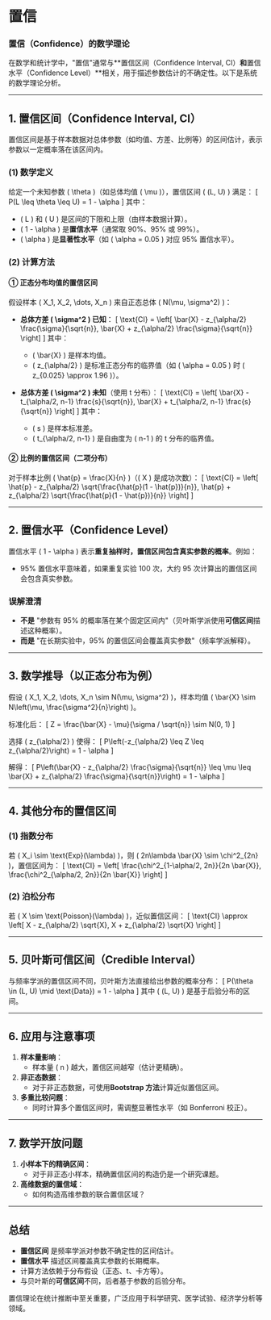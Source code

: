 # 置信

### **置信（Confidence）的数学理论**

在数学和统计学中，"置信"通常与**置信区间（Confidence Interval, CI）**和**置信水平（Confidence Level）**相关，用于描述参数估计的不确定性。以下是系统的数学理论分析。

---

## **1. 置信区间（Confidence Interval, CI）**
置信区间是基于样本数据对总体参数（如均值、方差、比例等）的区间估计，表示参数以一定概率落在该区间内。

### **(1) 数学定义**
给定一个未知参数 \( \theta \)（如总体均值 \( \mu \)），置信区间 \( (L, U) \) 满足：
\[
P(L \leq \theta \leq U) = 1 - \alpha
\]
其中：
- \( L \) 和 \( U \) 是区间的下限和上限（由样本数据计算）。
- \( 1 - \alpha \) 是**置信水平**（通常取 90%、95% 或 99%）。
- \( \alpha \) 是**显著性水平**（如 \( \alpha = 0.05 \) 对应 95% 置信水平）。

### **(2) 计算方法**
#### **① 正态分布均值的置信区间**
假设样本 \( X_1, X_2, \dots, X_n \) 来自正态总体 \( N(\mu, \sigma^2) \)：
- **总体方差 \( \sigma^2 \) 已知**：
  \[
  \text{CI} = \left[ \bar{X} - z_{\alpha/2} \frac{\sigma}{\sqrt{n}}, \bar{X} + z_{\alpha/2} \frac{\sigma}{\sqrt{n}} \right]
  \]
  其中：
  - \( \bar{X} \) 是样本均值。
  - \( z_{\alpha/2} \) 是标准正态分布的临界值（如 \( \alpha = 0.05 \) 时 \( z_{0.025} \approx 1.96 \)）。

- **总体方差 \( \sigma^2 \) 未知**（使用 t 分布）：
  \[
  \text{CI} = \left[ \bar{X} - t_{\alpha/2, n-1} \frac{s}{\sqrt{n}}, \bar{X} + t_{\alpha/2, n-1} \frac{s}{\sqrt{n}} \right]
  \]
  其中：
  - \( s \) 是样本标准差。
  - \( t_{\alpha/2, n-1} \) 是自由度为 \( n-1 \) 的 t 分布的临界值。

#### **② 比例的置信区间（二项分布）**
对于样本比例 \( \hat{p} = \frac{X}{n} \)（\( X \) 是成功次数）：
\[
\text{CI} = \left[ \hat{p} - z_{\alpha/2} \sqrt{\frac{\hat{p}(1 - \hat{p})}{n}}, \hat{p} + z_{\alpha/2} \sqrt{\frac{\hat{p}(1 - \hat{p})}{n}} \right]
\]

---

## **2. 置信水平（Confidence Level）**
置信水平 \( 1 - \alpha \) 表示**重复抽样时，置信区间包含真实参数的概率**。例如：
- 95% 置信水平意味着，如果重复实验 100 次，大约 95 次计算出的置信区间会包含真实参数。

### **误解澄清**
- **不是** "参数有 95% 的概率落在某个固定区间内"（贝叶斯学派使用**可信区间**描述这种概率）。
- **而是** "在长期实验中，95% 的置信区间会覆盖真实参数"（频率学派解释）。

---

## **3. 数学推导（以正态分布为例）**
假设 \( X_1, X_2, \dots, X_n \sim N(\mu, \sigma^2) \)，样本均值 \( \bar{X} \sim N\left(\mu, \frac{\sigma^2}{n}\right) \)。

标准化后：
\[
Z = \frac{\bar{X} - \mu}{\sigma / \sqrt{n}} \sim N(0, 1)
\]

选择 \( z_{\alpha/2} \) 使得：
\[
P\left(-z_{\alpha/2} \leq Z \leq z_{\alpha/2}\right) = 1 - \alpha
\]

解得：
\[
P\left(\bar{X} - z_{\alpha/2} \frac{\sigma}{\sqrt{n}} \leq \mu \leq \bar{X} + z_{\alpha/2} \frac{\sigma}{\sqrt{n}}\right) = 1 - \alpha
\]

---

## **4. 其他分布的置信区间**
### **(1) 指数分布**
若 \( X_i \sim \text{Exp}(\lambda) \)，则 \( 2n\lambda \bar{X} \sim \chi^2_{2n} \)，置信区间为：
\[
\text{CI} = \left[ \frac{\chi^2_{1-\alpha/2, 2n}}{2n \bar{X}}, \frac{\chi^2_{\alpha/2, 2n}}{2n \bar{X}} \right]
\]

### **(2) 泊松分布**
若 \( X \sim \text{Poisson}(\lambda) \)，近似置信区间：
\[
\text{CI} \approx \left[ X - z_{\alpha/2} \sqrt{X}, X + z_{\alpha/2} \sqrt{X} \right]
\]

---

## **5. 贝叶斯可信区间（Credible Interval）**
与频率学派的置信区间不同，贝叶斯方法直接给出参数的概率分布：
\[
P(\theta \in (L, U) \mid \text{Data}) = 1 - \alpha
\]
其中 \( (L, U) \) 是基于后验分布的区间。

---

## **6. 应用与注意事项**
1. **样本量影响**：
   - 样本量 \( n \) 越大，置信区间越窄（估计更精确）。
2. **非正态数据**：
   - 对于非正态数据，可使用**Bootstrap 方法**计算近似置信区间。
3. **多重比较问题**：
   - 同时计算多个置信区间时，需调整显著性水平（如 Bonferroni 校正）。

---

## **7. 数学开放问题**
1. **小样本下的精确区间**：
   - 对于非正态小样本，精确置信区间的构造仍是一个研究课题。
2. **高维数据的置信域**：
   - 如何构造高维参数的联合置信区域？

---

## **总结**
- **置信区间** 是频率学派对参数不确定性的区间估计。
- **置信水平** 描述区间覆盖真实参数的长期概率。
- 计算方法依赖于分布假设（正态、t、卡方等）。
- 与贝叶斯的**可信区间**不同，后者基于参数的后验分布。

置信理论在统计推断中至关重要，广泛应用于科学研究、医学试验、经济学分析等领域。
